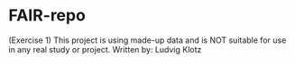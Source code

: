 # FAIR-repo
(Exercise 1) This project is using made-up data and is NOT suitable for use in any real study or project.
Written by: Ludvig Klotz
